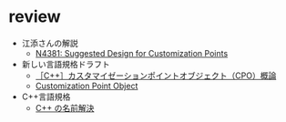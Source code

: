 # review

- 江添さんの解説
	- [N4381: Suggested Design for Customization Points](https://cpplover.blogspot.com/2015/05/c2015-04-pre-lenexa-mailings-n4381-n4389.html)
- 新しい言語規格ドラフト
	- [［C++］カスタマイゼーションポイントオブジェクト（CPO）概論](https://onihusube.hatenablog.com/entry/2020/06/26/225920)
	- [Customization Point Object](https://yohhoy.hatenadiary.jp/entry/20190403/p1)
- C++言語規格
	- [C++ の名前解決](https://prettysoft.hatenablog.com/entry/20101128/1497356882)
